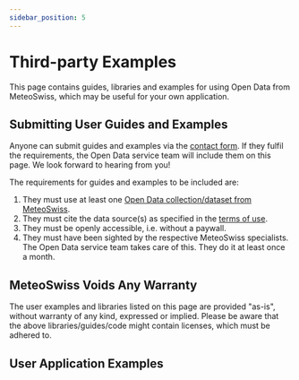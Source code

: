 ```yaml
---
sidebar_position: 5
---
```


# Third-party Examples 

This page contains guides, libraries and examples for using Open Data from MeteoSwiss, which may be useful for your own application.

## Submitting User Guides and Examples

Anyone can submit guides and examples via the [contact form](https://www.meteoswiss.admin.ch/about-us/contact/contact-form.html). If they fulfil the requirements, the Open Data service team will include them on this page. We look forward to hearing from you!

The requirements for guides and examples to be included are:
1. They must use at least one [Open Data collection/dataset from MeteoSwiss](https://opendatadocs.meteoswiss.ch).
2. They must cite the data source(s) as specified in the [terms of use](https://opendatadocs.meteoswiss.ch/#terms-of-use).
3. They must be openly accessible, i.e. without a paywall.
4. They must have been sighted by the respective MeteoSwiss specialists. The Open Data service team takes care of this. They do it at least once a month.

## MeteoSwiss Voids Any Warranty

The user examples and libraries listed on this page are provided "as-is", without warranty of any kind, expressed or implied. Please be aware that the above libraries/guides/code might contain licenses, which must be adhered to.
 
## User Application Examples
